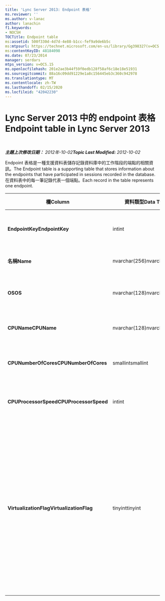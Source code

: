 ```yaml
---
title: 'Lync Server 2013: Endpoint 表格'
ms.reviewer: ''
ms.author: v-lanac
author: lanachin
f1.keywords:
- NOCSH
TOCTitle: Endpoint table
ms:assetid: 500f330d-4d7d-4e88-b1cc-fef9a9de6b5c
ms:mtpsurl: https://technet.microsoft.com/en-us/library/Gg398327(v=OCS.15)
ms:contentKeyID: 48184098
ms.date: 07/23/2014
manager: serdars
mtps_version: v=OCS.15
ms.openlocfilehash: 201e2ae3b44f59f0edb128f58af6c18e18e51931
ms.sourcegitcommit: 88a16c09dd91229e1a8c156445eb3c360c942978
ms.translationtype: MT
ms.contentlocale: zh-TW
ms.lasthandoff: 02/15/2020
ms.locfileid: "42042230"
---
```

<div data-xmlns="http://www.w3.org/1999/xhtml">

<div class="topic" data-xmlns="http://www.w3.org/1999/xhtml" data-msxsl="urn:schemas-microsoft-com:xslt" data-cs="http://msdn.microsoft.com/">

<div data-asp="http://msdn2.microsoft.com/asp">

# <a name="endpoint-table-in-lync-server-2013"></a><span data-ttu-id="35465-102">Lync Server 2013 中的 endpoint 表格</span><span class="sxs-lookup"><span data-stu-id="35465-102">Endpoint table in Lync Server 2013</span></span>

</div>

<div id="mainSection">

<div id="mainBody">

<span> </span>

<span data-ttu-id="35465-103">_**主題上次修改日期：** 2012年-10-02_</span><span class="sxs-lookup"><span data-stu-id="35465-103">_**Topic Last Modified:** 2012-10-02_</span></span>

<span data-ttu-id="35465-104">Endpoint 表格是一種支援資料表儲存記錄資料庫中的工作階段的端點的相關資訊。</span><span class="sxs-lookup"><span data-stu-id="35465-104">The Endpoint table is a supporting table that stores information about the endpoints that have participated in sessions recorded in the database.</span></span> <span data-ttu-id="35465-105">在資料表中的每一筆記錄代表一個端點。</span><span class="sxs-lookup"><span data-stu-id="35465-105">Each record in the table represents one endpoint.</span></span>


<table>
<colgroup>
<col style="width: 25%" />
<col style="width: 25%" />
<col style="width: 25%" />
<col style="width: 25%" />
</colgroup>
<thead>
<tr class="header">
<th><span data-ttu-id="35465-106"><strong>欄</strong></span><span class="sxs-lookup"><span data-stu-id="35465-106"><strong>Column</strong></span></span></th>
<th><span data-ttu-id="35465-107"><strong>資料類型</strong></span><span class="sxs-lookup"><span data-stu-id="35465-107"><strong>Data Type</strong></span></span></th>
<th><span data-ttu-id="35465-108"><strong>主索引鍵 /</strong></span><span class="sxs-lookup"><span data-stu-id="35465-108"><strong>Key/Index</strong></span></span></th>
<th><span data-ttu-id="35465-109"><strong>詳細資料</strong></span><span class="sxs-lookup"><span data-stu-id="35465-109"><strong>Details</strong></span></span></th>
</tr>
</thead>
<tbody>
<tr class="odd">
<td><p><span data-ttu-id="35465-110"><strong>EndpointKey</strong></span><span class="sxs-lookup"><span data-stu-id="35465-110"><strong>EndpointKey</strong></span></span></p></td>
<td><p><span data-ttu-id="35465-111">int</span><span class="sxs-lookup"><span data-stu-id="35465-111">int</span></span></p></td>
<td><p><span data-ttu-id="35465-112">主要</span><span class="sxs-lookup"><span data-stu-id="35465-112">Primary</span></span></p></td>
<td><p><span data-ttu-id="35465-113">用於識別此端點的唯一號碼。</span><span class="sxs-lookup"><span data-stu-id="35465-113">Unique number identifying this endpoint.</span></span></p></td>
</tr>
<tr class="even">
<td><p><span data-ttu-id="35465-114"><strong>名稱</strong></span><span class="sxs-lookup"><span data-stu-id="35465-114"><strong>Name</strong></span></span></p></td>
<td><p><span data-ttu-id="35465-115">nvarchar(256)</span><span class="sxs-lookup"><span data-stu-id="35465-115">nvarchar(256)</span></span></p></td>
<td><p><span data-ttu-id="35465-116">Unique</span><span class="sxs-lookup"><span data-stu-id="35465-116">Unique</span></span></p></td>
<td><p><span data-ttu-id="35465-117">端點名稱。</span><span class="sxs-lookup"><span data-stu-id="35465-117">Endpoint name.</span></span></p></td>
</tr>
<tr class="odd">
<td><p><span data-ttu-id="35465-118"><strong>OS</strong></span><span class="sxs-lookup"><span data-stu-id="35465-118"><strong>OS</strong></span></span></p></td>
<td><p><span data-ttu-id="35465-119">nvarchar(128)</span><span class="sxs-lookup"><span data-stu-id="35465-119">nvarchar(128)</span></span></p></td>
<td><p> </p></td>
<td><p><span data-ttu-id="35465-120">作業系統 (OS) 的端點。</span><span class="sxs-lookup"><span data-stu-id="35465-120">Operating system (OS) of the endpoint.</span></span></p></td>
</tr>
<tr class="even">
<td><p><span data-ttu-id="35465-121"><strong>CPUName</strong></span><span class="sxs-lookup"><span data-stu-id="35465-121"><strong>CPUName</strong></span></span></p></td>
<td><p><span data-ttu-id="35465-122">nvarchar(128)</span><span class="sxs-lookup"><span data-stu-id="35465-122">nvarchar(128)</span></span></p></td>
<td></td>
<td><p><span data-ttu-id="35465-123">端點的 CPU 名稱。</span><span class="sxs-lookup"><span data-stu-id="35465-123">CPU name of the endpoint.</span></span></p></td>
</tr>
<tr class="odd">
<td><p><span data-ttu-id="35465-124"><strong>CPUNumberOfCores</strong></span><span class="sxs-lookup"><span data-stu-id="35465-124"><strong>CPUNumberOfCores</strong></span></span></p></td>
<td><p><span data-ttu-id="35465-125">smallint</span><span class="sxs-lookup"><span data-stu-id="35465-125">smallint</span></span></p></td>
<td></td>
<td><p><span data-ttu-id="35465-126">端點的 CPU 核心數。</span><span class="sxs-lookup"><span data-stu-id="35465-126">Number of CPU cores of the endpoint.</span></span></p></td>
</tr>
<tr class="even">
<td><p><span data-ttu-id="35465-127"><strong>CPUProcessorSpeed</strong></span><span class="sxs-lookup"><span data-stu-id="35465-127"><strong>CPUProcessorSpeed</strong></span></span></p></td>
<td><p><span data-ttu-id="35465-128">int</span><span class="sxs-lookup"><span data-stu-id="35465-128">int</span></span></p></td>
<td></td>
<td><p><span data-ttu-id="35465-129">端點的 CPU 處理器速度。</span><span class="sxs-lookup"><span data-stu-id="35465-129">CPU processor speed of the endpoint.</span></span></p></td>
</tr>
<tr class="odd">
<td><p><span data-ttu-id="35465-130"><strong>VirtualizationFlag</strong></span><span class="sxs-lookup"><span data-stu-id="35465-130"><strong>VirtualizationFlag</strong></span></span></p></td>
<td><p><span data-ttu-id="35465-131">tinyint</span><span class="sxs-lookup"><span data-stu-id="35465-131">tinyint</span></span></p></td>
<td></td>
<td><p><span data-ttu-id="35465-132">位元旗幟，指出是否在虛擬環境中執行系統：</span><span class="sxs-lookup"><span data-stu-id="35465-132">Bit flag that indicates if the system is running in a virtualized environment:</span></span></p>
<ul>
<li><p><span data-ttu-id="35465-133">0x0000 – 無</span><span class="sxs-lookup"><span data-stu-id="35465-133">0x0000 – None</span></span></p></li>
<li><p><span data-ttu-id="35465-134">0x0001 – HyperV</span><span class="sxs-lookup"><span data-stu-id="35465-134">0x0001 – HyperV</span></span></p></li>
<li><p><span data-ttu-id="35465-135">0x0002 – VMWare</span><span class="sxs-lookup"><span data-stu-id="35465-135">0x0002 – VMWare</span></span></p></li>
<li><p><span data-ttu-id="35465-136">0x0004 – 虛擬電腦</span><span class="sxs-lookup"><span data-stu-id="35465-136">0x0004 – Virtual PC</span></span></p></li>
<li><p><span data-ttu-id="35465-137">0x0008 – Xen 電腦</span><span class="sxs-lookup"><span data-stu-id="35465-137">0x0008 – Xen PC</span></span></p></li>
</ul></td>
</tr>
</tbody>
</table>


</div>

<span> </span>

</div>

</div>

</div>

